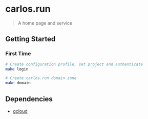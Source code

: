 # carlos.run

> A home page and service

## Getting Started

### First Time

```bash
# Create configuration profile, set project and authenticate
make login

# Create carlos.run domain zone
make domain
```

## Dependencies

- [gcloud](https://cloud.google.com/sdk/gcloud/)
